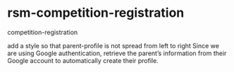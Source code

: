 # rsm-competition-registration
competition-registration


add a style so that parent-profile is not spread from left to right
Since we are using Google authentication, retrieve the parent’s information from their Google account to automatically create their profile.
